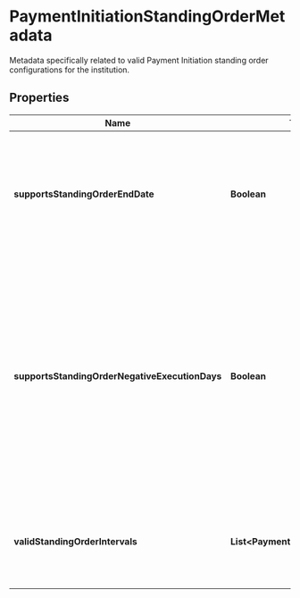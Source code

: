 

# PaymentInitiationStandingOrderMetadata

Metadata specifically related to valid Payment Initiation standing order configurations for the institution.

## Properties

| Name | Type | Description | Notes |
|------------ | ------------- | ------------- | -------------|
|**supportsStandingOrderEndDate** | **Boolean** | Indicates whether the institution supports closed-ended standing orders by providing an end date. |  |
|**supportsStandingOrderNegativeExecutionDays** | **Boolean** | This is only applicable to &#x60;MONTHLY&#x60; standing orders. Indicates whether the institution supports negative integers (-1 to -5) for setting up a &#x60;MONTHLY&#x60; standing order relative to the end of the month. |  |
|**validStandingOrderIntervals** | **List&lt;PaymentScheduleInterval&gt;** | A list of the valid standing order intervals supported by the institution. |  |



